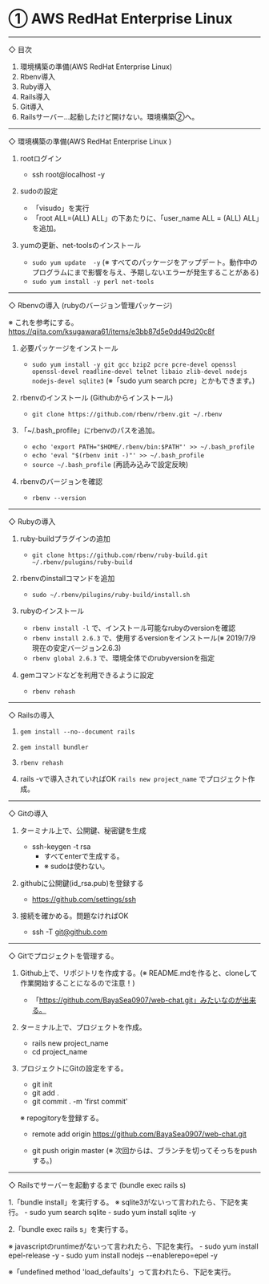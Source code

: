 # ① AWS RedHat Enterprise Linux 

----------------------------------------------------------------------------------------
◇ 目次

1. 環境構築の準備(AWS RedHat Enterprise Linux)
2. Rbenv導入
3. Ruby導入
4. Rails導入
5. Git導入
6. Railsサーバー...起動したけど開けない。環境構築②へ。

----------------------------------------------------------------------------------------
◇ 環境構築の準備(AWS RedHat Enterprise Linux ) 

1. rootログイン
   - ssh root@localhost -y

2. sudoの設定
   - 「visudo」を実行
   - 「root ALL=(ALL) ALL」の下あたりに、「user_name ALL = (ALL) ALL」を追加。

3. yumの更新、net-toolsのインストール
   - `sudo yum update  -y` (※ すべてのパッケージをアップデート。動作中のプログラムにまで影響を与え、予期しないエラーが発生することがある)
   - `sudo yum install -y perl net-tools`

----------------------------------------------------------------------------------------
◇ Rbenvの導入 (rubyのバージョン管理パッケージ)

※ これを参考にする。
https://qiita.com/ksugawara61/items/e3bb87d5e0dd49d20c8f


1. 必要パッケージをインストール
   - `sudo yum install -y git gcc bzip2 pcre pcre-devel openssl openssl-devel readline-devel telnet libaio zlib-devel nodejs nodejs-devel sqlite3`
   (※「sudo yum search pcre」とかもできます。)

2. rbenvのインストール (Githubからインストール)
   - `git clone https://github.com/rbenv/rbenv.git ~/.rbenv`

3. 「~/.bash_profile」にrbenvのパスを追加。
   - `echo 'export PATH="$HOME/.rbenv/bin:$PATH"' >> ~/.bash_profile`
   - `echo 'eval "$(rbenv init -)"' >> ~/.bash_profile`
   - `source ~/.bash_profile`  (再読み込みで設定反映)

4. rbenvのバージョンを確認
   - `rbenv --version`


----------------------------------------------------------------------------------------
◇ Rubyの導入


1. ruby-buildプラグインの追加
   - `git clone https://github.com/rbenv/ruby-build.git ~/.rbenv/pulugins/ruby-build`

2. rbenvのinstallコマンドを追加
   - `sudo ~/.rbenv/pilugins/ruby-build/install.sh`

3. rubyのインストール
   - `rbenv install -l`    で、インストール可能なrubyのversionを確認
   - `rbenv install 2.6.3` で、使用するversionをインストール(※ 2019/7/9現在の安定バージョン2.6.3)
   - `rbenv global 2.6.3`  で、環境全体でのrubyversionを指定

4. gemコマンドなどを利用できるように設定
   - `rbenv rehash`

----------------------------------------------------------------------------------------
◇ Railsの導入

1. `gem install --no--document rails`

2. `gem install bundler`

3. `rbenv rehash`

4. rails -vで導入されていればOK
   `rails new project_name` でプロジェクト作成。

----------------------------------------------------------------------------------------
◇ Gitの導入

1. ターミナル上で、公開鍵、秘密鍵を生成
   - ssh-keygen -t rsa
     - すべてenterで生成する。
     - ※ sudoは使わない。

2. githubに公開鍵(id_rsa.pub)を登録する
   - https://github.com/settings/ssh

3. 接続を確かめる。問題なければOK
   - ssh -T git@github.com


----------------------------------------------------------------------------------------
◇ Gitでプロジェクトを管理する。

1. Github上で、リポジトリを作成する。(※ README.mdを作ると、cloneして作業開始することになるので注意！)
   - 「https://github.com/BayaSea0907/web-chat.git」みたいなのが出来る。

2. ターミナル上で、プロジェクトを作成。
   - rails new project_name
   - cd project_name

3. プロジェクトにGitの設定をする。
   - git init
   - git add .
   - git commit . -m 'first commit'
   
   ※ repogitoryを登録する。
   - remote add origin https://github.com/BayaSea0907/web-chat.git

   - git push origin master (※ 次回からは、ブランチを切ってそっちをpushする。)


----------------------------------------------------------------------------------------
◇ Railsでサーバーを起動するまで (bundle exec rails s)


1.「bundle install」を実行する。
   ※ sqlite3がないって言われたら、下記を実行。
      - sudo yum search sqlite
      - sudo yum install sqlite -y


2.「bundle exec rails s」を実行する。

   ※ javascriptのruntimeがないって言われたら、下記を実行。
     - sudo yum install epel-release -y
     - sudo yum install nodejs --enablerepo=epel -y


   ※「undefined method 'load_defaults'」って言われたら、下記を実行。
